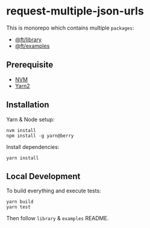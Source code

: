 # request-multiple-json-urls

This is monorepo which contains multiple `packages`:

- [@ft/library](./packages/library/README.md)
- [@ft/examples](./packages/examples/README.md)

## Prerequisite

- [NVM](https://github.com/nvm-sh/nvm/blob/master/README.md)
- [Yarn2](https://yarnpkg.com/)

## Installation

Yarn & Node setup:
```
nvm install
npm install -g yarn@berry
```
Install dependencies:

```
yarn install
```

## Local Development

To build everything and execute tests:

```
yarn build
yarn test
```

Then follow `library` & `examples` README.
